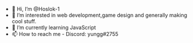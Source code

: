 - 👋 Hi, I’m @Hoslok-1
- 👀 I’m interested in web development,game design and generally making cool stuff.
- 🌱 I’m currently learning JavaScript
- 📫 How to reach me - Discord: yungg#2755

<!---
Hoslok-1/Hoslok-1 is a ✨ special ✨ repository because its `README.md` (this file) appears on your GitHub profile.
You can click the Preview link to take a look at your changes.
--->
